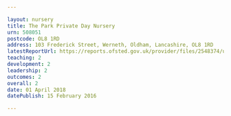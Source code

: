 ```yaml
---

layout: nursery
title: The Park Private Day Nursery
urn: 508051
postcode: OL8 1RD
address: 103 Frederick Street, Werneth, Oldham, Lancashire, OL8 1RD
latestReportUrl: https://reports.ofsted.gov.uk/provider/files/2548374/urn/508051.pdf
teaching: 2
development: 2
leadership: 2
outcomes: 2
overall: 2
date: 01 April 2018 
datePublish: 15 February 2016

---
```

